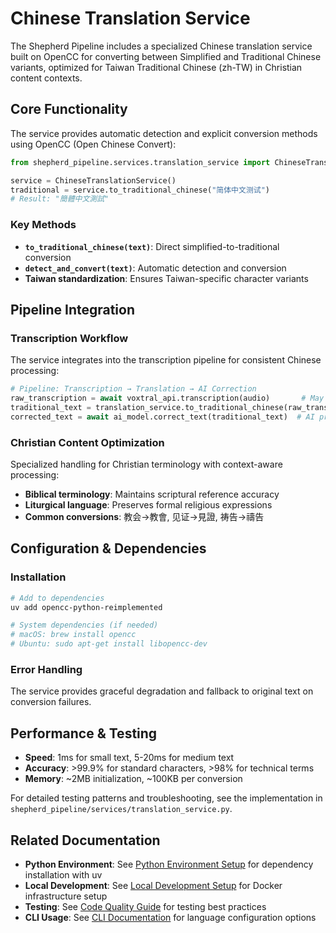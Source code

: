 # Chinese Translation Service

The Shepherd Pipeline includes a specialized Chinese translation service built on OpenCC for converting between Simplified and Traditional Chinese variants, optimized for Taiwan Traditional Chinese (zh-TW) in Christian content contexts.

## Core Functionality

The service provides automatic detection and explicit conversion methods using OpenCC (Open Chinese Convert):

```python
from shepherd_pipeline.services.translation_service import ChineseTranslationService

service = ChineseTranslationService()
traditional = service.to_traditional_chinese("简体中文测试")
# Result: "簡體中文測試"
```

### Key Methods

- **`to_traditional_chinese(text)`**: Direct simplified-to-traditional conversion
- **`detect_and_convert(text)`**: Automatic detection and conversion
- **Taiwan standardization**: Ensures Taiwan-specific character variants

## Pipeline Integration

### Transcription Workflow

The service integrates into the transcription pipeline for consistent Chinese processing:

```python
# Pipeline: Transcription → Translation → AI Correction
raw_transcription = await voxtral_api.transcription(audio)       # May be simplified
traditional_text = translation_service.to_traditional_chinese(raw_transcription)
corrected_text = await ai_model.correct_text(traditional_text)  # AI processes traditional
```

### Christian Content Optimization

Specialized handling for Christian terminology with context-aware processing:

- **Biblical terminology**: Maintains scriptural reference accuracy
- **Liturgical language**: Preserves formal religious expressions
- **Common conversions**: 教会→教會, 见证→見證, 祷告→禱告

## Configuration & Dependencies

### Installation

```bash
# Add to dependencies
uv add opencc-python-reimplemented

# System dependencies (if needed)
# macOS: brew install opencc
# Ubuntu: sudo apt-get install libopencc-dev
```

### Error Handling

The service provides graceful degradation and fallback to original text on conversion failures.

## Performance & Testing

- **Speed**: 1ms for small text, 5-20ms for medium text
- **Accuracy**: >99.9% for standard characters, >98% for technical terms
- **Memory**: ~2MB initialization, ~100KB per conversion

For detailed testing patterns and troubleshooting, see the implementation in `shepherd_pipeline/services/translation_service.py`.

## Related Documentation

- **Python Environment**: See [Python Environment Setup](python-env.md) for dependency installation with uv
- **Local Development**: See [Local Development Setup](local-dev.md) for Docker infrastructure setup
- **Testing**: See [Code Quality Guide](code-quality.md) for testing best practices
- **CLI Usage**: See [CLI Documentation](cli-usage.md) for language configuration options
